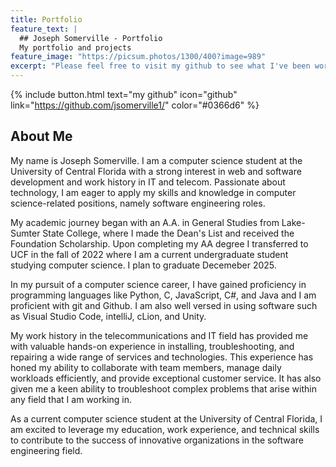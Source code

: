 ```yaml
---
title: Portfolio
feature_text: |
  ## Joseph Somerville - Portfolio
  My portfolio and projects
feature_image: "https://picsum.photos/1300/400?image=989"
excerpt: "Please feel free to visit my github to see what I've been working on."
---
```



{% include button.html text="my github" icon="github" link="https://github.com/jsomerville1/" color="#0366d6" %} 

## About Me

My name is Joseph Somerville. I am a computer science student at the University of Central Florida with a strong interest in web and software development and work history in IT and telecom. Passionate about technology, I am eager to apply my skills and knowledge in computer science-related positions, namely software engineering roles.

My academic journey began with an A.A. in General Studies from Lake-Sumter State College, where I made the Dean's List and received the Foundation Scholarship. Upon completing my AA degree I transferred to UCF in the fall of 2022 where I am a current undergraduate student studying computer science. I plan to graduate Decemeber 2025.

In my pursuit of a computer science career, I have gained proficiency in programming languages like Python, C, JavaScript, C#, and Java and I am proficient with git and Github. I am also well versed in using software such as Visual Studio Code, intelliJ, cLion, and Unity.

My work history in the telecommunications and IT field has provided me with valuable hands-on experience in installing, troubleshooting, and repairing a wide range of services and technologies. This experience has honed my ability to collaborate with team members, manage daily workloads efficiently, and provide exceptional customer service. It has also given me a keen ability to troubleshoot complex problems that arise within any field that I am working in.

As a current computer science student at the University of Central Florida, I am excited to leverage my education, work experience, and technical skills to contribute to the success of innovative organizations in the software engineering field.

